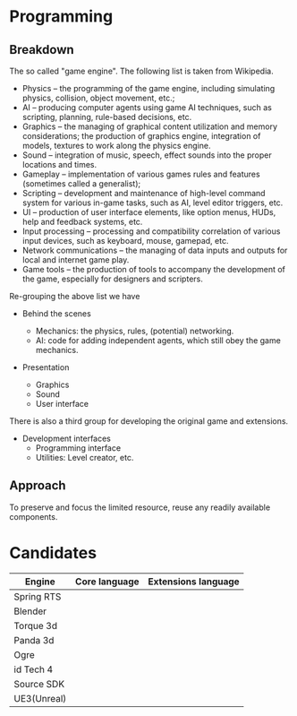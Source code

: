 # Programming

## Breakdown 

The so called "game engine".
The following list is taken from Wikipedia.

- Physics – the programming of the game engine, including simulating physics, collision, object movement, etc.;
- AI – producing computer agents using game AI techniques, such as scripting, planning, rule-based decisions, etc.
- Graphics – the managing of graphical content utilization and memory considerations; the production of graphics engine, integration of models, textures to work along the physics engine.
- Sound – integration of music, speech, effect sounds into the proper locations and times.
- Gameplay – implementation of various games rules and features (sometimes called a generalist);
- Scripting – development and maintenance of high-level command system for various in-game tasks, such as AI, level editor triggers, etc.
- UI – production of user interface elements, like option menus, HUDs, help and feedback systems, etc.
- Input processing – processing and compatibility correlation of various input devices, such as keyboard, mouse, gamepad, etc.
- Network communications – the managing of data inputs and outputs for local and internet game play.
- Game tools – the production of tools to accompany the development of the game, especially for designers and scripters.

Re-grouping the above list we have

- Behind the scenes
  - Mechanics: the physics, rules, (potential) networking.
  - AI: code for adding independent agents, which still obey the game mechanics.

- Presentation
  - Graphics
  - Sound
  - User interface

There is also a third group for developing the original game and extensions.

- Development interfaces
  - Programming interface
  - Utilities: Level creator, etc.

## Approach

To preserve and focus the limited resource, reuse any readily available components.

# Candidates

Engine     | Core language | Extensions language
-----------|---------------|---------------------
Spring RTS |               |
Blender    |               |
Torque 3d  |               |
Panda 3d   |               |
Ogre       |               |
id Tech 4  |               |
Source SDK |               |
UE3(Unreal)|               |

